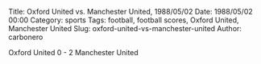 Title: Oxford United vs. Manchester United, 1988/05/02
Date: 1988/05/02 00:00
Category: sports
Tags: football, football scores, Oxford United, Manchester United
Slug: oxford-united-vs-manchester-united
Author: carbonero


Oxford United 0 - 2 Manchester United
